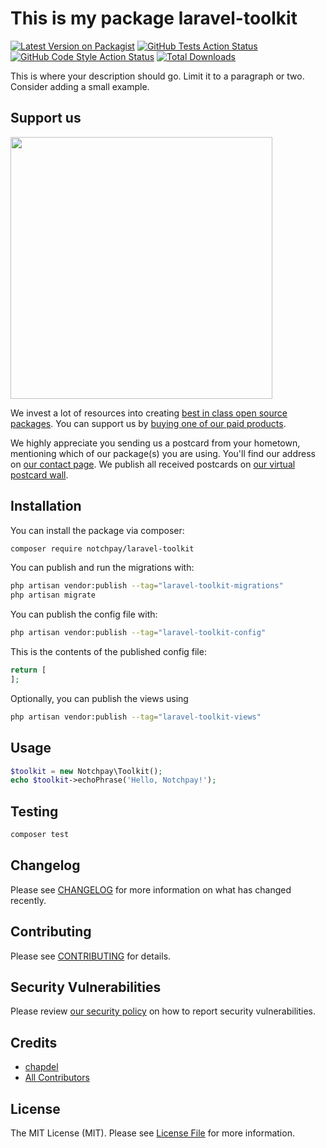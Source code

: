 # This is my package laravel-toolkit

[![Latest Version on Packagist](https://img.shields.io/packagist/v/notchpay/laravel-toolkit.svg?style=flat-square)](https://packagist.org/packages/notchpay/laravel-toolkit)
[![GitHub Tests Action Status](https://img.shields.io/github/workflow/status/notchpay/laravel-toolkit/run-tests?label=tests)](https://github.com/notchpay/laravel-toolkit/actions?query=workflow%3Arun-tests+branch%3Amain)
[![GitHub Code Style Action Status](https://img.shields.io/github/workflow/status/notchpay/laravel-toolkit/Fix%20PHP%20code%20style%20issues?label=code%20style)](https://github.com/notchpay/laravel-toolkit/actions?query=workflow%3A"Fix+PHP+code+style+issues"+branch%3Amain)
[![Total Downloads](https://img.shields.io/packagist/dt/notchpay/laravel-toolkit.svg?style=flat-square)](https://packagist.org/packages/notchpay/laravel-toolkit)

This is where your description should go. Limit it to a paragraph or two. Consider adding a small example.

## Support us

[<img src="https://github-ads.s3.eu-central-1.amazonaws.com/laravel-toolkit.jpg?t=1" width="419px" />](https://spatie.be/github-ad-click/laravel-toolkit)

We invest a lot of resources into creating [best in class open source packages](https://spatie.be/open-source). You can support us by [buying one of our paid products](https://spatie.be/open-source/support-us).

We highly appreciate you sending us a postcard from your hometown, mentioning which of our package(s) you are using. You'll find our address on [our contact page](https://spatie.be/about-us). We publish all received postcards on [our virtual postcard wall](https://spatie.be/open-source/postcards).

## Installation

You can install the package via composer:

```bash
composer require notchpay/laravel-toolkit
```

You can publish and run the migrations with:

```bash
php artisan vendor:publish --tag="laravel-toolkit-migrations"
php artisan migrate
```

You can publish the config file with:

```bash
php artisan vendor:publish --tag="laravel-toolkit-config"
```

This is the contents of the published config file:

```php
return [
];
```

Optionally, you can publish the views using

```bash
php artisan vendor:publish --tag="laravel-toolkit-views"
```

## Usage

```php
$toolkit = new Notchpay\Toolkit();
echo $toolkit->echoPhrase('Hello, Notchpay!');
```

## Testing

```bash
composer test
```

## Changelog

Please see [CHANGELOG](CHANGELOG.md) for more information on what has changed recently.

## Contributing

Please see [CONTRIBUTING](CONTRIBUTING.md) for details.

## Security Vulnerabilities

Please review [our security policy](../../security/policy) on how to report security vulnerabilities.

## Credits

- [chapdel](https://github.com/chapdel)
- [All Contributors](../../contributors)

## License

The MIT License (MIT). Please see [License File](LICENSE.md) for more information.
